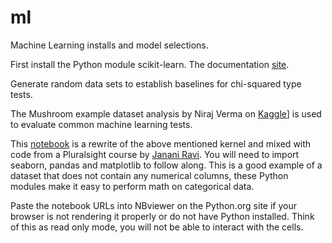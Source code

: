 # ml
Machine Learning installs and model selections.

First install the Python module scikit-learn.  The documentation [site](https://scikit-learn.org/stable/).

Generate random data sets to establish baselines for chi-squared type tests.


The Mushroom example dataset analysis by Niraj Verma on [Kaggle](https://www.kaggle.com/nirajvermafcb/comparing-various-ml-models-roc-curve-comparison)] is used to evaluate common machine learning tests.

This [notebook](https://nbviewer.jupyter.org/github/worker-bee-micah/ml/blob/master/00_mt_ml_catagorical_seaborn_core_build.ipynb) is a rewrite of the above mentioned kernel and mixed with code from a Pluralsight course by [Janani Ravi](https://www.pluralsight.com/courses/seaborn-visualizing-statistical-data). You will need to import seaborn, pandas and matplotlib to follow along. This is a good example of a dataset that does not contain any numerical columns, these Python modules make it easy to perform math on categorical data.


Paste the notebook URLs into NBviewer on the Python.org site if your browser is not rendering it properly or do not have Python installed.  Think of this as read only mode, you will not be able to interact with the cells.


